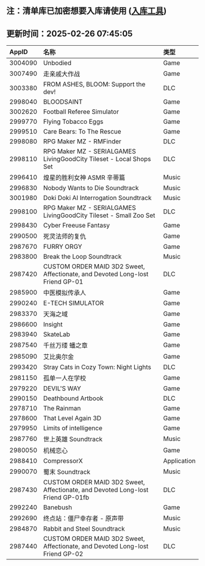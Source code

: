 ## 注：清单库已加密想要入库请使用 ([入库工具](https://github.com/BlankTMing/ManifestAutoUpdate/releases))

## 更新时间：2025-02-26 07:45:05
| AppID | 名称 | 类型  |
| :-------------------- | :----------------------------- | :----------- |
| 3004090 | Unbodied| Game |
| 3007490 | 走亲戚大作战| Game |
| 3003380 | FROM ASHES, BLOOM: Support the dev!| DLC |
| 2998040 | BLOODSAINT| Game |
| 3002620 | Football Referee Simulator| Game |
| 2999770 | Flying Tobacco Eggs| Game |
| 2999510 | Care Bears: To The Rescue| Game |
| 2998080 | RPG Maker MZ - RMFinder| DLC |
| 2998110 | RPG Maker MZ - SERIALGAMES LivingGoodCity Tileset - Local Shops Set| DLC |
| 2996410 | 煌星的胜利女神 ASMR 辛蒂篇| Music |
| 2996830 | Nobody Wants to Die Soundtrack| Music |
| 3001980 | Doki Doki AI Interrogation Soundtrack| Music |
| 2998100 | RPG Maker MZ - SERIALGAMES LivingGoodCity Tileset - Small Zoo Set| DLC |
| 2998430 | Cyber Freeuse Fantasy| Game |
| 2990500 | 死灵法师的复仇| Game |
| 2987670 | FURRY ORGY| Game |
| 2983800 | Break the Loop Soundtrack| Music |
| 2987420 | CUSTOM ORDER MAID 3D2 Sweet, Affectionate, and Devoted Long-lost Friend GP-01| DLC |
| 2985900 | 中医模拟传承人| Game |
| 2990240 | E-TECH SIMULATOR| Game |
| 2983370 | 天海之域| Game |
| 2986600 | Insight| Game |
| 2983940 | SkateLab| Game |
| 2987540 | 千丝万缕 蟠之章| Game |
| 2985090 | 艾比奥尔金| Game |
| 2993420 | Stray Cats in Cozy Town: Night Lights| DLC |
| 2981150 | 孤单一人在学校| Game |
| 2979220 | DEVIL'S WAY| Game |
| 2990150 | Deathbound Artbook| DLC |
| 2978710 | The Rainman| Game |
| 2978600 | That Level Again 3D| Game |
| 2979950 | Limits of intelligence| Game |
| 2987760 | 世上英雄 Soundtrack| Music |
| 2980050 | 机械恋心| Game |
| 2988410 | CompressorX| Application |
| 2990070 | 蜀末 Soundtrack| Music |
| 2987430 | CUSTOM ORDER MAID 3D2 Sweet, Affectionate, and Devoted Long-lost Friend GP-01fb| DLC |
| 2992240 | Banebush| Game |
| 2992690 | 终点站：僵尸幸存者 - 原声带| Music |
| 2984870 | Rabbit and Steel Soundtrack| Music |
| 2987440 | CUSTOM ORDER MAID 3D2 Sweet, Affectionate, and Devoted Long-lost Friend GP-02| DLC |
